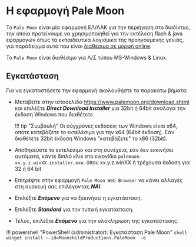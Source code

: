 # Η εφαρμογή Pale Moon

Το `Pale Moon` είναι μία εφαρμογή ΕΛ/ΛΑΚ για την περιήγηση στο διαδίκτυο, την οποία προτείνουμε να χρησιμοποιηθεί για την εκτέλεση flash & java εφαρμογών όπως τα εκπαιδευτικά λογισμικά της προηγούμενης γενιάς, για παράδειγμα αυτά που είναι [διαθέσιμα σε μορφή online](https://ts.sch.gr/software).

Το `Pale Moon` είναι διαθέσιμο για Λ/Σ τύπου MS-Windows & Linux.

## Εγκατάσταση

Για να εγκαταστήσετε την εφαρμογή ακολουθήστε τα παρακάτω βήματα:

- Μεταβείτε στην ιστοσελίδα <https://www.palemoon.org/download.shtml> και επιλέξτε ***Direct Download Installer*** για 32bit ή 64bit ανάλογα την έκδοση Windows που διαθέτετε.

    !!! tip "Συμβουλή"
        Οι σύγχρονες εκδόσεις των Windows είναι x64, οπότε κατεβάζετε το εκτελέσιμο για την x64 (64bit έκδοση). Εάν διαθέτετε 32bit έκδοση Windows "κατεβάζετε" το x86 (32bit).

- Αποθηκεύστε το εκτελέσιμο και στη συνέχεια, εάν δεν εκκινήσει αυτόματα, κάντε διπλό κλικ στο εικονίδιο `palemoon-xx.y.z.winXX.installer.exe`. όπου xx.y.z.winXX ή τρέχουσα έκδοση για 32 ή 64 bit
- Επιτρέψτε στην εφαρμογή `Pale Moon Web Browser` να κάνει αλλαγές στη συσκευή σας επιλέγοντας ***ΝΑΙ***.
- Επιλέξτε ***Επόμενο*** για να ξεκινήσει η εγκατάσταση.
- Επιλέξτε ***Standard*** για την τυπική εγκατάσταση.
- Τέλος, επιλέξτε ***Επόμενο*** για την ολοκλήρωση της εγκατάστασης.

!!! powershell "PowerShell (administrator): Εγκατάσταση Pale Moon"
    ```shell
    winget install --id=MoonchildProductions.PaleMoon  -e
    ```
